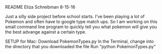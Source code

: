 README
	Eliza Schreibman
	8-15-16

Just a silly side project before school starts. I've been playing a lot of Pokemon and often have to google type match ups. So I am working on this small command line program to quickly tell you what pokemon will give you the best advange against a certain type.

SETUP for Mac:
	Download PokemonTypes.py
	In the Terminal, change into the directory that you downloaded the file
	Run "python PokemonTypes.py"